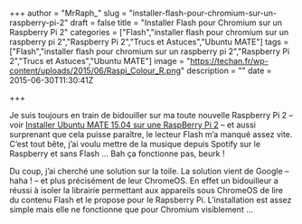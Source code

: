 +++
author = "MrRaph_"
slug = "installer-flash-pour-chromium-sur-un-raspberry-pi-2"
draft = false
title = "Installer Flash pour Chromium sur un Raspberry Pi 2"
categories = ["Flash","installer flash pour chromium sur un raspberry pi 2","Raspberry Pi 2","Trucs et Astuces","Ubuntu MATE"]
tags = ["Flash","installer flash pour chromium sur un raspberry pi 2","Raspberry Pi 2","Trucs et Astuces","Ubuntu MATE"]
image = "https://techan.fr/wp-content/uploads/2015/06/Raspi_Colour_R.png"
description = ""
date = 2015-06-30T11:30:41Z

+++


Je suis toujours en train de bidouiller sur ma toute nouvelle Raspberry Pi 2 – voir [Installer Ubuntu MATE 15.04 sur une RaspBerry Pi 2](https://techan.fr/installer-ubuntu-mate-15-04-sur-une-raspberry-pi-2/) – et aussi surprenant que cela puisse paraître, le lecteur Flash m’a manqué assez vite. C’est tout bête, j’ai voulu mettre de la musique depuis Spotify sur le Raspberry et sans Flash … Bah ça fonctionne pas, beurk !

Du coup, j’ai cherché une solution sur la toile. La solution vient de Google – haha ! – et plus précisément de leur ChromeOS. En effet un bidouilleur a réussi à isoler la librairie permettant aux appareils sous ChromeOS de lire du contenu Flash et le propose pour le Rapsberry Pi. L’installation est assez simple mais elle ne fonctionne que pour Chromium visiblement … 